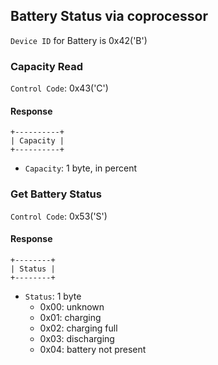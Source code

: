 Battery Status via coprocessor
------------------------------

`Device ID` for Battery is 0x42('B')

### Capacity Read

`Control Code`: 0x43('C')

#### Response

```
+----------+
| Capacity |
+----------+
```

* `Capacity`: 1 byte, in percent

### Get Battery Status

`Control Code`: 0x53('S')

#### Response

```
+--------+
| Status |
+--------+
```

* `Status`: 1 byte
    - 0x00: unknown
    - 0x01: charging
    - 0x02: charging full
    - 0x03: discharging
    - 0x04: battery not present

